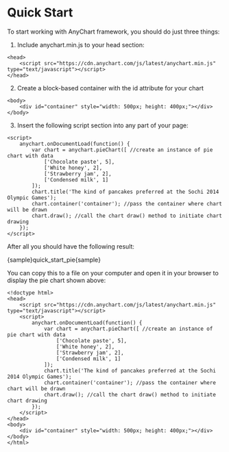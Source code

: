 # Quick Start

To start working with AnyChart framework, you should do just three things:
  
1. Include anychart.min.js to your head section:

```
<head>
    <script src="https://cdn.anychart.com/js/latest/anychart.min.js" type="text/javascript"></script> 
</head>
```

2. Create a block-based container with the id attribute for your chart

```
<body>
    <div id="container" style="width: 500px; height: 400px;"></div>
</body>
```
  
3. Insert the following script section into any part of your page:

```
<script>
    anychart.onDocumentLoad(function() {
        var chart = anychart.pieChart([ //create an instance of pie chart with data
            ['Chocolate paste', 5],
            ['White honey', 2],
            ['Strawberry jam', 2],
            ['Сondensed milk', 1]
        ]);
        chart.title('The kind of pancakes preferred at the Sochi 2014 Olympic Games');
        chart.container('container'); //pass the container where chart will be drawn
        chart.draw(); //call the chart draw() method to initiate chart drawing
    });
</script>
```
  
After all you should have the following result:

{sample}quick\_start\_pie{sample}

You can copy this to a file on your computer and open it in your browser to display the pie chart shown above:

```
<!doctype html>
<head>
    <script src="https://cdn.anychart.com/js/latest/anychart.min.js" type="text/javascript"></script> 
    <script>
        anychart.onDocumentLoad(function() {
            var chart = anychart.pieChart([ //create an instance of pie chart with data
                ['Chocolate paste', 5],
                ['White honey', 2],
                ['Strawberry jam', 2],
                ['Сondensed milk', 1]
            ]);
            chart.title('The kind of pancakes preferred at the Sochi 2014 Olympic Games');
            chart.container('container'); //pass the container where chart will be drawn
            chart.draw(); //call the chart draw() method to initiate chart drawing
        });
    </script>
</head>
<body>
	<div id="container" style="width: 500px; height: 400px;"></div>
</body>
</html>
```